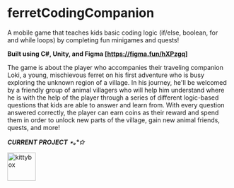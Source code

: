 # ferretCodingCompanion
A mobile game that teaches kids basic coding logic (if/else, boolean, for and while loops) by completing fun minigames and quests! 

**Built using C#, Unity, and Figma [https://figma.fun/hXPzgq]**

The game is about the player who accompanies their traveling companion Loki, a young, mischievous ferret on his first adventure who is busy exploring the unknown region of a village. In his journey, he'll be welcomed by a friendly group of animal villagers who will help him understand where he is with the help of the player through a series of different logic-based questions that kids are able to answer and learn from. With every question answered correctly, the player can earn coins as their reward and spend them in order to unlock new parts of the village, gain new animal friends, quests, and more! 


*****CURRENT PROJECT ⋆｡°✩***** 

<a href="https://emoji.gg/emoji/7027-kittybox"><img src="https://cdn3.emoji.gg/emojis/7027-kittybox.png" width="64px" height="64px" alt="kittybox"></a>

